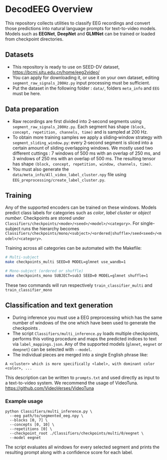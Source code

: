# DecodEEG Overview

This repository collects utilities to classify EEG recordings and
convert those predictions into natural language prompts for text-to-video models.
Models such as **EEGNet**, **DeepNet** and **GLMNet** can be trained or loaded from
checkpoint directories.

## Datasets
- This repository is ready to use on SEED-DV dataset, https://bcmi.sjtu.edu.cn/home/eeg2video/
- You can apply for downloading it, or use it on your own dataset, editing `segment_raw_signals_200Hz.py` input processing must be sufficient.
- Put the dataset in the following folder : `data/`, folders `meta_info` and `EEG` must be here. 

## Data preparation

- Raw recordings are first divided into 2‑second segments using
`segment_raw_signals_200Hz.py`.  Each segment has shape `(block, concept,
repetition, channels, time)` and is sampled at 200 Hz.
- To obtain more training samples we apply a sliding‑window strategy with `segment_sliding_window.py`: every 2‑second segment is sliced into a certain amount of sliding overlapping windows. We mostly used two different cuttings : 7 windows of 500 ms with an overlap of 250 ms, and 3 windows of 250 ms with an overlap of 500 ms.
The resulting tensor has shape `(block, concept, repetition, window, channels, time)`.
- You must also generate the `data/meta_info/All_video_label_cluster.npy` file using `EEG_preprocessing/create_label_cluster.py`.

## Training

Any of the supported encoders can be trained on these windows.  Models predict
class labels for categories such as *color*, *label cluster* or *object number*.
Checkpoints are stored under `Classifiers/checkpoints/<mode>/<seed>/<model>/<category>`.
For single-subject runs the hierarchy becomes
`Classifiers/checkpoints/mono/<subject>/<ordered|shuffle>/seed<seed>/<model>/<category>`.

Training across all categories can be automated with the Makefile:

```bash
# Multi-subject
make checkpoints_multi SEED=0 MODEL=glmnet use_wandb=1

# Mono-subject (ordered or shuffle)
make checkpoints_mono SUBJECT=sub3 SEED=0 MODEL=glmnet shuffle=1
```

These two commands will run respectively `train_classifier_multi` and `train_classifier_mono`

## Classification and text generation

 - During inference you must use a EEG preprocessing which has the same number of windows of the one which have been used to generate the checkpoints .  
 - The script `Classifiers/multi_inference.py` loads multiple checkpoints, performs this voting procedure and maps the predicted indices to text via `label_mappings.json`.  Any of the supported models (``glmnet``, ``eegnet`` or ``deepnet``) can be selected with ``--model``. 
- The individual pieces are merged into a single English
phrase like:

```
A <cluster> which is more specifically <label>, with dominant color <color>, ...
```

This description can be written to `prompts.txt` and used directly as input to a text-to-video system. We recommend the usage of VideoTuna.
https://github.com/VideoVerses/VideoTuna

### Example usage

```
python Classifiers/multi_inference.py \
  --eeg path/to/segmented_eeg.npy \
  --blocks [0, 7] \
  --concepts [0, 10] \
  --repetitions [0] \
  --checkpoint_root ./Classifiers/checkpoints/multi/0/eegnet \
  --model eegnet
```

The script evaluates all windows for every selected segment and prints the resulting prompt along with a confidence score for each label.
